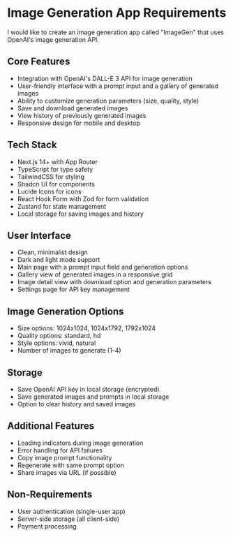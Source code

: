 # Image Generation App Requirements

I would like to create an image generation app called "ImageGen" that uses OpenAI's image generation API.

## Core Features
- Integration with OpenAI's DALL-E 3 API for image generation
- User-friendly interface with a prompt input and a gallery of generated images
- Ability to customize generation parameters (size, quality, style)
- Save and download generated images
- View history of previously generated images
- Responsive design for mobile and desktop

## Tech Stack
- Next.js 14+ with App Router
- TypeScript for type safety
- TailwindCSS for styling
- Shadcn UI for components
- Lucide Icons for icons
- React Hook Form with Zod for form validation
- Zustand for state management
- Local storage for saving images and history

## User Interface
- Clean, minimalist design
- Dark and light mode support
- Main page with a prompt input field and generation options
- Gallery view of generated images in a responsive grid
- Image detail view with download option and generation parameters
- Settings page for API key management

## Image Generation Options
- Size options: 1024x1024, 1024x1792, 1792x1024
- Quality options: standard, hd
- Style options: vivid, natural
- Number of images to generate (1-4)

## Storage
- Save OpenAI API key in local storage (encrypted)
- Save generated images and prompts in local storage
- Option to clear history and saved images

## Additional Features
- Loading indicators during image generation
- Error handling for API failures
- Copy image prompt functionality
- Regenerate with same prompt option
- Share images via URL (if possible)

## Non-Requirements
- User authentication (single-user app)
- Server-side storage (all client-side)
- Payment processing
